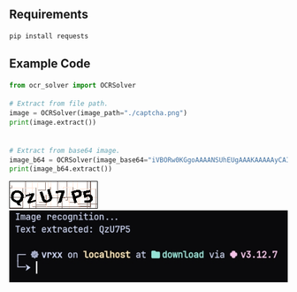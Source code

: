 ## Requirements
```bash
pip install requests
```


## Example Code
```py
from ocr_solver import OCRSolver

# Extract from file path.
image = OCRSolver(image_path="./captcha.png")
print(image.extract())


# Extract from base64 image.
image_b64 = OCRSolver(image_base64="iVBORw0KGgoAAAANSUhEUgAAAKAAAAAyCAIAAABUA0cyAAAFi0lEQVR4Xu2YUZLiMAxEue7...")
print(image_b64.extract())
```

![Captcha Image](captcha.png)
![Terminal Log](Screenshot_2024-12-13-14-44-39-07.jpg)
